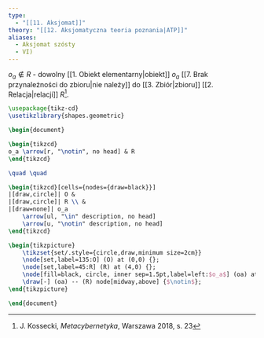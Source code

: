 ```yaml
---
type:
  - "[[11. Aksjomat]]"
theory: "[[12. Aksjomatyczna teoria poznania|ATP]]"
aliases:
  - Aksjomat szósty
  - VI)
---
```

$o_a \notin R$ - dowolny [[1. Obiekt elementarny|obiekt]] $o_a$ [[7. Brak przynależności do zbioru|nie należy]] do [[3. Zbiór|zbioru]] [[2. Relacja|relacji]] $R$[^1].
```tikz
\usepackage{tikz-cd}
\usetikzlibrary{shapes.geometric}

\begin{document}

\begin{tikzcd}
o_a \arrow[r, "\notin", no head] & R
\end{tikzcd}

\quad \quad

\begin{tikzcd}[cells={nodes={draw=black}}]
|[draw,circle]| O & 
|[draw,circle]| R \\ & 
|[draw=none]| o_a 
	\arrow[ul, "\in" description, no head] 
	\arrow[u, "\notin" description, no head]
\end{tikzcd}

\begin{tikzpicture}
	\tikzset{set/.style={circle,draw,minimum size=2cm}}
	\node[set,label=135:O] (O) at (0,0) {};
	\node[set,label=45:R] (R) at (4,0) {}; 
	\node[fill=black, circle, inner sep=1.5pt,label=left:$o_a$] (oa) at (O.center) {};
	\draw[-] (oa) -- (R) node[midway,above] {$\notin$};
\end{tikzpicture}

\end{document}
```

[^1]: J. Kossecki, *Metacybernetyka*, Warszawa 2018, s. 23